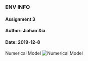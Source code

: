 ### ENV INFO
#### Assignment 3
#### Author: Jiahao Xia
#### Date: 2019-12-8
Numerical Model
![Numerical Model]()
